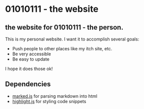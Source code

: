 # 01010111 - the website

## the website for 01010111 - the person.

This is my personal website. I want it to accomplish several goals:

- Push people to other places like my itch site, etc.
- Be very accessible
- Be easy to update

I hope it does those ok!

## Dependencies

- [marked.js](https://github.com/markedjs/marked) for parsing markdown into html
- [highlight.js](https://highlightjs.org/) for styling code snippets